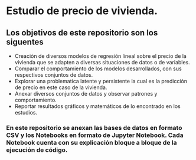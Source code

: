 # Estudio de precio de vivienda.
## Los objetivos de este repositorio son los siguentes
- Creación de diversos modelos de regresión líneal sobre el precio de la vivienda que se adapten a diversas situaciones de datos o de variables.
- Comparar el comportamiento de los modelos desarrollados, con sus respectivos conjuntos de datos.
- Explorar una problematica latente y persistente la cual es la predicción de precio en este caso de la vivienda.
- Anexar diversos conjuntos de datos y observar patrones y comportamiento.
- Reportar resultados gráficos y matemáticos de lo encontrado en los estudios.

### En este repositorio se anexan las bases de datos en formato CSV y los Notebooks en formato de Jupyter Notebook. Cada Notebook cuenta con su explicación bloque a bloque de la ejecución de código.
